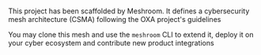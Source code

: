 # 

This project has been scaffolded by Meshroom.
It defines a cybersecurity mesh architecture (CSMA) following the OXA project's guidelines

You may clone this mesh and use the `meshroom` CLI to extend it, deploy it on your cyber ecosystem and contribute new product integrations